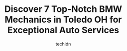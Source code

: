---
layout: ampstory
image: https://images.unsplash.com/photo-1639928844164-e530cf328bff?ixlib=rb-4.0.3&ixid=MnwxMjA3fDB8MHxwaG90by1wYWdlfHx8fGVufDB8fHx8&auto=format&fit=crop&w=640&h=853&q=80
author: techidn
featured: false
description: For top-quality automotive repairs and maintenance, visit the 7 best BMW Mechanic in Toledo OH, USA. Their reputation for excellence and their dedication to customer satisfaction make them t
title: Discover 7 Top-Notch BMW Mechanics in Toledo OH for Exceptional Auto Services
cover:
   title: Discover 7 Top-Notch BMW Mechanics in Toledo OH for Exceptional Auto Services
   subtitle: Rickpate
   background: https://images.unsplash.com/photo-1639928844164-e530cf328bff?ixlib=rb-4.0.3&ixid=MnwxMjA3fDB8MHxwaG90by1wYWdlfHx8fGVufDB8fHx8&auto=format&fit=crop&w=640&h=853&q=80

pages: 
 - layout: thirds
   top: <h1>#1 Hastys Complete Automotive Service</h1>
   bottom: "<p>I have nothing but good things to say about Hastys! They are dependable, the service is accurate and they will get you in and out in a timely manner. Bob and his crew </p>"
   background: https://www.knot35.com/toplist/wp-content/uploads/2023/06/best-bmw-mechanic-1-in-toledo-oh-1685839337.jpeg
   backgroundblur: true
 - layout: thirds
   top: <h1>#2 Throne Auto Service Inc</h1>
   bottom: "<p>3266 Upton Ave, Toledo, OH 43613, United States</p>"
   background: https://www.knot35.com/toplist/wp-content/uploads/2023/06/best-bmw-mechanic-2-in-toledo-oh-1685839337.jpeg
   cta:
      link: https://www.knot35.com/toplist/discover-7-top-notch-bmw-mechanics-in-toledo-oh-for-exceptional-auto-services/
      text: Discover 7 Top-Notch BMW Mechanics in Toledo OH for Exceptional Auto Services
 - layout: thirds
   top: <h1>#3 Ottawa Park Automotive</h1>
   bottom: "<p>2424 Upton Ave, Toledo, OH 43606, United States</p>"
   background: https://www.knot35.com/toplist/wp-content/uploads/2023/06/best-bmw-mechanic-3-in-toledo-oh-1685839337.jpeg
   cta:
      link: https://www.knot35.com/toplist/discover-7-top-notch-bmw-mechanics-in-toledo-oh-for-exceptional-auto-services/
      text: Discover 7 Top-Notch BMW Mechanics in Toledo OH for Exceptional Auto Services
 - layout: thirds
   top: <h1>#4 Walts Auto World</h1>
   bottom: "<p>1506 S Byrne Rd, Toledo, OH 43614, United States</p>"
   background: https://images.unsplash.com/photo-1580610447943-1bfbef5efe07?ixlib=rb-4.0.3&ixid=MnwxMjA3fDB8MHxwaG90by1wYWdlfHx8fGVufDB8fHx8&auto=format&fit=crop&w=640&h=853&q=80
   cta:
      link: https://www.knot35.com/toplist/discover-7-top-notch-bmw-mechanics-in-toledo-oh-for-exceptional-auto-services/
      text: Discover 7 Top-Notch BMW Mechanics in Toledo OH for Exceptional Auto Services
 - layout: thirds
   top: <h1>#5 Grangers Automotive - Auto Depot</h1>
   bottom: "<p>329 1st St, Toledo, OH 43605, United States</p>"
   background: https://images.unsplash.com/photo-1515405295579-ba7b45403062?ixlib=rb-4.0.3&ixid=MnwxMjA3fDB8MHxwaG90by1wYWdlfHx8fGVufDB8fHx8&auto=format&fit=crop&w=640&h=853&q=80
   cta:
      link: https://www.knot35.com/toplist/discover-7-top-notch-bmw-mechanics-in-toledo-oh-for-exceptional-auto-services/
      text: Discover 7 Top-Notch BMW Mechanics in Toledo OH for Exceptional Auto Services
 - layout: thirds
   top: <h1>#6 Vintage Automotive Repair</h1>
   bottom: "<p>3335 Mc Gregor Ln, Toledo, OH 43623, United States</p>"
   background: https://images.unsplash.com/photo-1522441815192-d9f04eb0615c?ixlib=rb-4.0.3&ixid=MnwxMjA3fDB8MHxwaG90by1wYWdlfHx8fGVufDB8fHx8&auto=format&fit=crop&w=640&h=853&q=80
   cta:
      link: https://www.knot35.com/toplist/discover-7-top-notch-bmw-mechanics-in-toledo-oh-for-exceptional-auto-services/
      text: Discover 7 Top-Notch BMW Mechanics in Toledo OH for Exceptional Auto Services
 - layout: thirds
   top: <h1>#7 Beverly Auto Care</h1>
   bottom: "<p>3734 S Detroit Ave, Toledo, OH 43614, United States</p>"
   background: https://images.unsplash.com/photo-1547366785-564103df7e13?ixlib=rb-4.0.3&ixid=MnwxMjA3fDB8MHxwaG90by1wYWdlfHx8fGVufDB8fHx8&auto=format&fit=crop&w=640&h=853&q=80
   cta:
      link: https://www.knot35.com/toplist/discover-7-top-notch-bmw-mechanics-in-toledo-oh-for-exceptional-auto-services/
      text: Discover 7 Top-Notch BMW Mechanics in Toledo OH for Exceptional Auto Services
 - layout: thirds
   middle: Continue reading...
   background: https://images.unsplash.com/photo-1567095761054-7a02e69e5c43?ixlib=rb-4.0.3&ixid=MnwxMjA3fDB8MHxwaG90by1wYWdlfHx8fGVufDB8fHx8&auto=format&fit=crop&w=640&h=853&q=80
   cta:
      link: https://www.knot35.com/toplist/discover-7-top-notch-bmw-mechanics-in-toledo-oh-for-exceptional-auto-services/
      text: Discover 7 Top-Notch BMW Mechanics in Toledo OH for Exceptional Auto Services
      
---